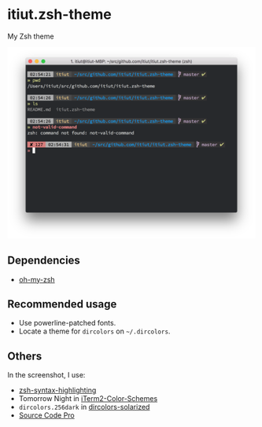 itiut.zsh-theme
====

My Zsh theme

![screenshot](./screenshot.png)

Dependencies
----

-   [oh-my-zsh](https://github.com/robbyrussell/oh-my-zsh)

Recommended usage
----

-   Use powerline-patched fonts.
-   Locate a theme for `dircolors` on `~/.dircolors`.

Others
----

In the screenshot, I use:

-   [zsh-syntax-highlighting](https://github.com/zsh-users/zsh-syntax-highlighting)
-   Tomorrow Night in [iTerm2-Color-Schemes](https://github.com/mbadolato/iTerm2-Color-Schemes)
-   `dircolors.256dark` in [dircolors-solarized](https://github.com/seebi/dircolors-solarized)
-   [Source Code Pro](https://github.com/adobe-fonts/source-code-pro)
